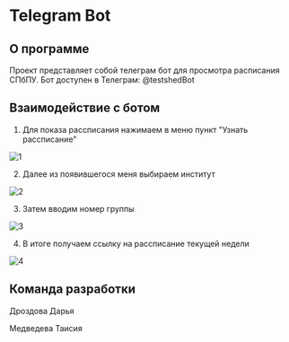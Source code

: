 # Telegram Bot

## О программе

Проект представляет собой телеграм бот для просмотра расписания СПбПУ.
Бот доступен в Телеграм: @testshedBot

## Взаимодействие с ботом

1. Для показа рассписания нажимаем в меню пункт "Узнать рассписание"

![1](https://github.com/Drozdova-Daria/pictures/blob/main/84528289-28C1-4B7D-98D8-EA5373D31D4F.jpeg)

2. Далее из появившегося меня выбираем институт

![2](https://github.com/Drozdova-Daria/pictures/blob/main/1CDCF368-9BA5-4027-884C-395D41E41885.jpeg)

3. Затем вводим номер группы

![3](https://github.com/Drozdova-Daria/pictures/blob/main/80EB386C-DC07-416C-8699-6C8231C876C4.jpeg)

4. В итоге получаем ссылку на рассписание текущей недели

![4](https://github.com/Drozdova-Daria/pictures/blob/main/9045DEA6-CE5E-4371-B14D-E3A505921C78.jpeg)

## Команда разработки

Дроздова Дарья

Медведева Таисия
